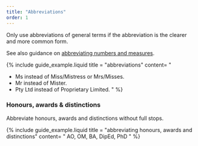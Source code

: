 ```yaml
---
title: "Abbreviations"
order: 1
---
```


Only use abbreviations of general terms if the abbreviation is the clearer and more common form.

See also guidance on [abbreviating numbers and measures](/numbers-measurements/).

{% include guide_example.liquid
  title = "abbreviations"
  content= "
- Ms instead of Miss/Mistress or Mrs/Misses.
- Mr instead of Mister.
- Pty Ltd instead of Proprietary Limited.
"
%}

### Honours, awards & distinctions

Abbreviate honours, awards and distinctions without full stops.

{% include guide_example.liquid
  title = "abbreviating honours, awards and distinctions"
  content= "
AO, OM, BA, DipEd, PhD
"
%}
